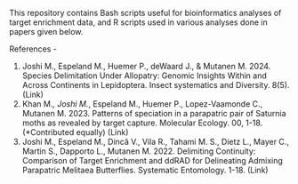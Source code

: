 This repository contains Bash scripts useful for bioinformatics analyses of target enrichment data, and R scripts used in various analyses done in papers given below. 

References -
1.	Joshi M., Espeland M., Huemer P., deWaard J., & Mutanen M. 2024. Species Delimitation Under Allopatry: Genomic Insights Within and Across Continents in Lepidoptera. Insect systematics and Diversity. 8(5). (Link)
2.	Khan M.*, Joshi M.*, Espeland M., Huemer P., Lopez-Vaamonde C., Mutanen M. 2023. Patterns of speciation in a parapatric pair of Saturnia moths as revealed by target capture. Molecular Ecology. 00, 1-18. (*Contributed equally) (Link)
3.	Joshi M., Espeland M., Dincă V., Vila R., Tahami M. S., Dietz L., Mayer C., Martin S., Dapporto L., Mutanen M. 2022. Delimiting Continuity: Comparison of Target Enrichment and ddRAD for Delineating Admixing Parapatric Melitaea Butterflies. Systematic Entomology. 1-18. (Link)
